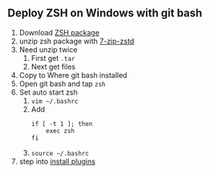 ## Deploy ZSH on Windows with git bash

1. Download [ZSH package](https://packages.msys2.org/package/zsh?repo=msys&variant=x86_64)
1. unzip zsh package with [7-zip-zstd](https://github.com/mcmilk/7-Zip-zstd/releases)
1. Need unzip twice
    1. First get ```.tar```
    1. Next get files
1. Copy to Where git bash installed
1. Open git bash and tap ```zsh```
1. Set auto start zsh
    1. ```vim ~/.bashrc```
    1. Add
        ```
        if [ -t 1 ]; then
            exec zsh
        fi
        ```
    1. ```source ~/.bashrc```
1. step into [install plugins](./zsh_deploy.sh)
